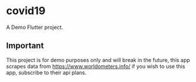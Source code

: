# covid19

A Demo Flutter project.

## Important

This project is for demo purposes only and will break in the future,
this app scrapes data from https://www.worldometers.info/
if you wish to use this app, subscribe to their api plans.
